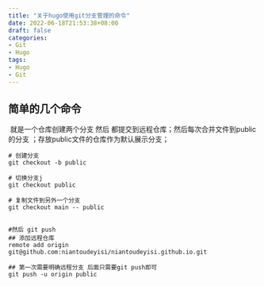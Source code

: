 ```yaml
---
title: "关于hugo使用git分支管理的命令"
date: 2022-06-18T21:53:38+08:00
draft: false
categories:
- Git
- Hugo
tags:
- Hugo
- Git
---
```


## 简单的几个命令	 

​	就是一个仓库创建两个分支 然后 都提交到远程仓库；然后每次合并文件到public的分支 ；存放public文件的仓库作为默认展示分支； 

```shell
# 创建分支
git checkout -b public

# 切换分支j
git checkout public 

# 复制文件到另外一个分支
git checkout main -- public


#然后 git push 
## 添加远程仓库
remote add origin git@github.com:niantoudeyisi/niantoudeyisi.github.io.git

## 第一次需要明确远程分支 后面只需要git push即可
git push -u origin public

```

